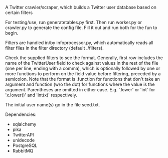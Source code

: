 A Twitter crawler/scraper, which builds a Twitter user database based on certain filters

For testing/use, run generatetables.py first. Then run worker.py or crawler.py to generate the config file. Fill it out and run both for the fun to begin.

Filters are handled in/by infoprocessor.py, which automatically reads all filter files in the filter directory (default ./filters).

Check the supplied filters to see the format. Generally, first row includes the name of the TwitterUser field to check against values in the rest of the file (one per line, ending with a comma), which is optionally followed by one or more functions to perform on the field value before filtering, preceded by a semicolon. Note that the format is .function for functions that don't take an argument and function (w/o the dot) for functions where the value is the argument. Parentheses are omitted in either case.
E.g. '.lower' or 'int' for 'x.lower()' and 'int(x)' respectively.

The initial user name(s) go in the file seed.txt.

Dependencies:
* sqlalchemy
* pika
* TwitterAPI
* unidecode
* PostgreSQL
* RabbitMQ
